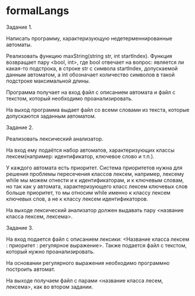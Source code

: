 # formalLangs
Задание 1.

Написать программу, характеризующую недетерменнированные автоматы.

Реализовать функцию maxString(string str, int startIndex). Функция возвращает пару <bool, int>, где bool отвечает на вопрос: является ли какая-то подстрока, в строке str с символа
startIndex, допускаемой данным автоматом, а int обозначает количество символов в такой подстроке максимальной длины.

Программа получает на вход файл с описанием автомата и файл с текстом, который необходимо проанализировать.

На выход программа выдает файл со всеми словами из текста, которые допускаются заданным автоматом.

Задание 2.

Реализовать лексический анализатор. 

На вход ему подаётся набор автоматов, характеризующих классы лексем(например: идентификатор, ключевое слово и т.п.). 

У каждого автомата есть приоритет. Система приоритетов нужна для решения проблемы пересечения классов лексем, например, лексему while мы можем отнести и к идентификаторам, и к ключевым словам, но так как у автомата, характеризующего класс лексем ключевых слов больше приоритет, то мы относим while именно к классу лексем ключевых слов, а не к классу лексем идентификаторов.

На выходе лексический анализатор должен выдавать пару <название класса лексем, лексема>.

Задание 3.

На вход подается файл с описанием лексики:
<Название класса лексем : приоритет : регулярное выражение>.
Также подается файл с текстом, который нужно проанализировать.

На основании регулярного выражения необходимо программно построить автомат.

На выходе получаем файл с парами <название класса лесем, лексема>, как во втором задании.
